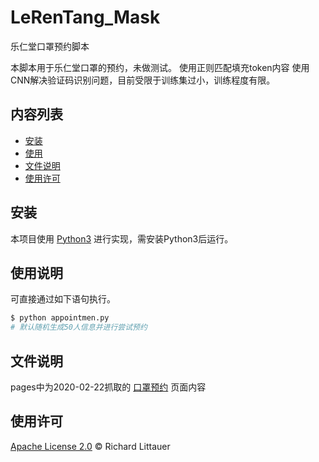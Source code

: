 # LeRenTang_Mask


乐仁堂口罩预约脚本

本脚本用于乐仁堂口罩的预约，未做测试。
使用正则匹配填充token内容
使用CNN解决验证码识别问题，目前受限于训练集过小，训练程度有限。

## 内容列表

- [安装](#安装)
- [使用](#使用说明)
- [文件说明](#文件说明)
- [使用许可](#使用许可)

## 安装

本项目使用 [Python3](https://www.python.org/) 进行实现，需安装Python3后运行。

## 使用说明

可直接通过如下语句执行。

```python
$ python appointmen.py
# 默认随机生成50人信息并进行尝试预约
```
## 文件说明


pages中为2020-02-22抓取的 [口罩预约](http://lerentang.yihecm.com/?m=yuyuelist&id=1) 页面内容



## 使用许可

[Apache License 2.0](https://github.com/Rhysn/IlarioRespirator/blob/master/LICENSE) © Richard Littauer

